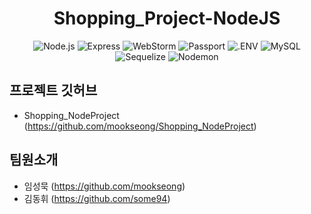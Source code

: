 

<div align="center">

# Shopping_Project-NodeJS
 <img src="https://img.shields.io/badge/Node.js-339933?style=flat&logo=Node.js&logoColor=white" alt="Node.js"/> 
 <img src="https://img.shields.io/badge/Express-000000?style=flat&logo=Express&logoColor=white" alt="Express"/>
 <img src="https://img.shields.io/badge/WebStorm-000000?style=flat&logo=WebStorm&logoColor=white" alt="WebStorm"/> 
 <img src="https://img.shields.io/badge/Passport-34E27A?style=flat&logo=Passport&logoColor=white" alt="Passport"/>
 <img src="https://img.shields.io/badge/.ENV-ECD53F?style=flat&logo=.ENV&logoColor=white" alt=".ENV"/>
 <img src="https://img.shields.io/badge/MySQL-4479A1?style=flat&logo=MySQL&logoColor=white" alt="MySQL"/>
 <img src="https://img.shields.io/badge/Sequelize-52B0E7?style=flat&logo=Sequelize&logoColor=white" alt="Sequelize"/>
 <img src="https://img.shields.io/badge/Nodemon-76D04B?style=flat&logo=Nodemon&logoColor=white" alt="Nodemon"/>

</div>

## 프로젝트 깃허브
+ Shopping_NodeProject (https://github.com/mookseong/Shopping_NodeProject)

## 팀원소개
+ 임성묵 (https://github.com/mookseong)
+ 김동휘 (https://github.com/some94)

